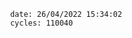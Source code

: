 

                date: 26/04/2022 15:34:02
                cycles: 110040

                         